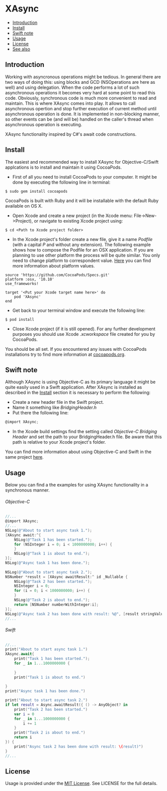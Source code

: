# XAsync

- [Introduction](#introduction)
- [Install](#install)
- [Swift note](#swift-note)
- [Usage](#usage)
- [License](#license)
- [See also](#see-also)

## Introduction

Working with asyncronous operations might be tedious. In general there are two ways of doing this: using blocks and GCD (NSOperations are here as well) and using delegation. When the code performs a lot of such asynchronous operations it becomes very hard at some point to read this code. Obviously, synchronous code is much more convenient to read and maintain. This is where XAsync comes into play. It allows to call asynchronous opertion and stop further execution of current method until asynchronous operation is done. It is implemented in non-blocking manner, so other events can be (and will be) handled on the caller's thread when asynchronous operation is executing.
    
XAsync functionality inspired by C#'s await code constructions.

## Install

The easiest and recommended way to install XAsync for Objective-C/Swift applcations is to install and maintain it using CocoaPods.
 
- First of all you need to install CocoaPods to your computer. It might be done by executing the following line in terminal:

```
$ sudo gem install cocoapods
``` 
CocoaPods is built with Ruby and it will be installable with the default Ruby available on OS X.

- Open Xcode and create a new project (in the Xcode menu: File->New->Project), or navigate to existing Xcode project using:

```
$ cd <Path to Xcode project folder>
```

- In the Xcode project's folder create a new file, give it a name *Podfile* (with a capital *P* and without any extension). The following example shows how to compose the Podfile for an OSX application. If you are planning to use other platform the process will be quite similar. You only need to change platform to correspondent value. [Here](https://guides.cocoapods.org/syntax/podfile.html#platform) you can find more information about platform values.

```
source 'https://github.com/CocoaPods/Specs.git'
platform :osx, '10.10'
use_frameworks!

target '<Put your Xcode target name here>' do
	pod 'XAsync'
end
```

- Get back to your terminal window and execute the following line:

```
$ pod install
```
 
- Close Xcode project (if it is still opened). For any further development purposes you should use Xcode *.xcworkspace* file created for you by CocoaPods.

You should be all set.
If you encountered any issues with CocoaPods installations try to find more information at [cocoapods.org](https://guides.cocoapods.org/using/getting-started.html).

## Swift note

Although XAsync is using Objective-C as its primary language it might be quite easily used in a Swift application. After XAsync is installed as described in the [Install](#install) section it is necessary to perform the following:

- Create a new header file in the Swift project.
- Name it something like *BridgingHeader.h*
- Put there the following line:

``` objective-c
@import XAsync;
```

- In the Xcode build settings find the setting called *Objective-C Bridging Header* and set the path to your BridgingHeader.h file. Be aware that this path is relative to your Xcode project's folder.

You can find more information about using Objective-C and Swift in the same project [here](https://developer.apple.com/library/ios/documentation/Swift/Conceptual/BuildingCocoaApps/MixandMatch.html).  

## Usage

Below you can find a the examples for using XAsync functionality in a synchronous manner.

###### Objective-C
```objective-c
//...
@import XAsync;
//...
NSLog(@"About to start async task 1.");
[XAsync await:^{
    NSLog(@"Task 1 has been started.");
    for (NSInteger i = 0; i < 1000000000; i++) {
    }
    NSLog(@"Task 1 is about to end.");
}];
NSLog(@"Async task 1 has been done.");
        
NSLog(@"About to start async task 2.");
NSNumber *result = [XAsync awaitResult:^ id _Nullable {
    NSLog(@"Task 2 has been started.");
    NSInteger i = 0;
    for (i = 0; i < 1000000000; i++) {
    }
    NSLog(@"Task 2 is about to end.");
    return [NSNumber numberWithInteger:i];
}];
NSLog(@"Async task 2 has been done with result: %@", [result stringValue]);
//...
```

###### Swift
```swift
//...
print("About to start async task 1.")
XAsync.await{
    print("Task 1 has been started.");
    for _ in 1...1000000000 {
        
    }
    print("Task 1 is about to end.")
    
}
print("Async task 1 has been done.")

print("About to start async task 2.")
if let result = Async.awaitResult({ () -> AnyObject? in
    print("Task 2 has been started.")
    var i = 0
    for _ in 1...1000000000 {
        i += 1
    }
    print("Task 2 is about to end.")
    return i
}) {
    print("Async task 2 has been done with result: \(result)")
}
//...
```

## License

Usage is provided under the [MIT License](https://opensource.org/licenses/MIT). See LICENSE for the full details.